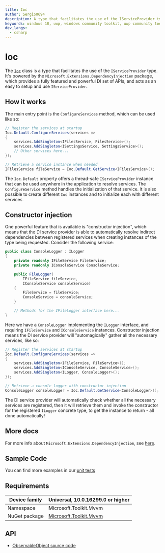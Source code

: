 ```yaml
---
title: Ioc
author: Sergio0694
description: A type that facilitates the use of the IServiceProvider type
keywords: windows 10, uwp, windows community toolkit, uwp community toolkit, uwp toolkit, mvvm, service, dependency injection, net core, net standard
dev_langs:
  - csharp
---
```


# Ioc

The [`Ioc`](https://docs.microsoft.com/dotnet/api/microsoft.toolkit.mvvm.DependencyInjection.Ioc) class is a type that facilitates the use of the `IServiceProvider` type. It's powered by the `Microsoft.Extensions.DependencyInjection` package, which provides a fully featured and powerful DI set of APIs, and acts as an easy to setup and use `IServiceProvider`.

## How it works

The main entry point is the `ConfigureServices` method, which can be used like so:

```csharp
// Register the services at startup
Ioc.Default.ConfigureServices(services =>
{
    services.AddSingleton<IFilesService, FilesService>();
    services.AddSingleton<ISettingsService, SettingsService>();
    // Other services here...
});

// Retrieve a service instance when needed
IFilesService fileService = Ioc.Default.GetService<IFilesService>();
```

The `Ioc.Default` property offers a thread-safe `IServiceProvider` instance that can be used anywhere in the application to resolve services. The `ConfigureService` method handles the initialization of that service. It is also possible to create different `Ioc` instances and to initialize each with different services.

## Constructor injection

One powerful feature that is available is "constructor injection", which means that the DI service provider is able to automatically resolve indirect dependencies between registered services when creating instances of the type being requested. Consider the following service:

```csharp
public class ConsoleLogger : ILogger
{
    private readonly IFileService FileService;
    private readonly IConsoleService ConsoleService;

    public FileLogger(
        IFileService fileService,
        IConsoleService consoleService)
    {
        FileService = fileService;
        ConsoleService = consoleService;
    }

    // Methods for the IFileLogger interface here...
}
```

Here we have a `ConsoleLogger` implementing the `ILogger` interface, and requiring `IFileService` and `IConsoleService` instances. Constructor injection means the DI service provider will "automagically" gather all the necessary services, like so:

```csharp
// Register the services at startup
Ioc.Default.ConfigureServices(services =>
{
    services.AddSingleton<IFileService, FileService>();
    services.AddSingleton<IConsoleService, ConsoleService>();
    services.AddSingleton<ILogger, ConsoleLogger>();
});

// Retrieve a console logger with constructor injection
ConsoleLogger consoleLogger = Ioc.Default.GetService<ConsoleLogger>();
```

The DI service provider will automatically check whether all the necessary services are registered, then it will retrieve them and invoke the constructor for the registered `ILogger` concrete type, to get the instance to return - all done automatically!

## More docs

For more info about `Microsoft.Extensions.DependencyInjection`, see [here](https://docs.microsoft.com/aspnet/core/fundamentals/dependency-injection).

## Sample Code

You can find more examples in our [unit tests](https://github.com/Microsoft/WindowsCommunityToolkit//blob/master/UnitTests/UnitTests.Shared/Mvvm)

## Requirements

| Device family | Universal, 10.0.16299.0 or higher |
| --- | --- |
| Namespace | Microsoft.Toolkit.Mvvm |
| NuGet package | [Microsoft.Toolkit.Mvvm](https://www.nuget.org/packages/Microsoft.Toolkit.Mvvm/) |

## API

* [ObservableObject source code](https://github.com/Microsoft/WindowsCommunityToolkit//blob/master/Microsoft.Toolkit.Mvvm/ComponentModel/ObservableObject.cs)
